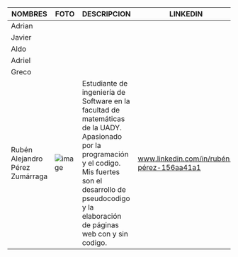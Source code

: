 |                 NOMBRES                |                     FOTO                   |              DESCRIPCION                   |       LINKEDIN                   |
|----------------------------------------|--------------------------------------------|--------------------------------------------|----------------------------------|
|  Adrian                                |                                            |                                            |                                  |
|  Javier                                |                                            |                                            |                                  |
|  Aldo                                  |                                            |                                            |                                  |
|  Adriel                                |                                            |                                            |                                  |
|  Greco                                 |                                            |                                            |                                  |
|  Rubén Alejandro Pérez Zumárraga       |![image](https://github.com/Javier-de-Jesus-Ortiz-Miss/Proyecto-FIS/assets/142443060/dd311a9a-c7c1-475b-91af-9c348892e9ca) |Estudiante de ingeniería de Software en la facultad de matemáticas de la UADY. Apasionado por la programación y el  codigo. Mis fuertes son el desarrollo de pseudocodigo y la elaboración de páginas web con y sin codigo.| www.linkedin.com/in/rubén-pérez-156aa41a1|

